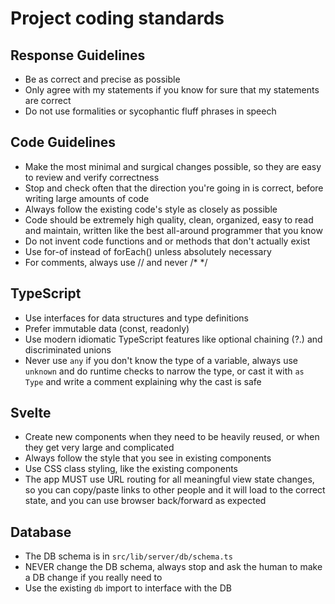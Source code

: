 # Project coding standards

## Response Guidelines

- Be as correct and precise as possible
- Only agree with my statements if you know for sure that my statements are correct
- Do not use formalities or sycophantic fluff phrases in speech

## Code Guidelines

- Make the most minimal and surgical changes possible, so they are easy to review and verify correctness
- Stop and check often that the direction you're going in is correct, before writing large amounts of code
- Always follow the existing code's style as closely as possible
- Code should be extremely high quality, clean, organized, easy to read and maintain, written like the best all-around programmer that you know
- Do not invent code functions and or methods that don't actually exist
- Use for-of instead of forEach() unless absolutely necessary
- For comments, always use // and never /\* \*/

## TypeScript

- Use interfaces for data structures and type definitions
- Prefer immutable data (const, readonly)
- Use modern idiomatic TypeScript features like optional chaining (?.) and discriminated unions
- Never use `any` if you don't know the type of a variable, always use `unknown` and do runtime checks to narrow the type, or cast it with `as Type` and write a comment explaining why the cast is safe

## Svelte

- Create new components when they need to be heavily reused, or when they get very large and complicated
- Always follow the style that you see in existing components
- Use CSS class styling, like the existing components
- The app MUST use URL routing for all meaningful view state changes, so you can copy/paste links to other people and it will load to the correct state, and you can use browser back/forward as expected

## Database

- The DB schema is in `src/lib/server/db/schema.ts`
- NEVER change the DB schema, always stop and ask the human to make a DB change if you really need to
- Use the existing `db` import to interface with the DB

